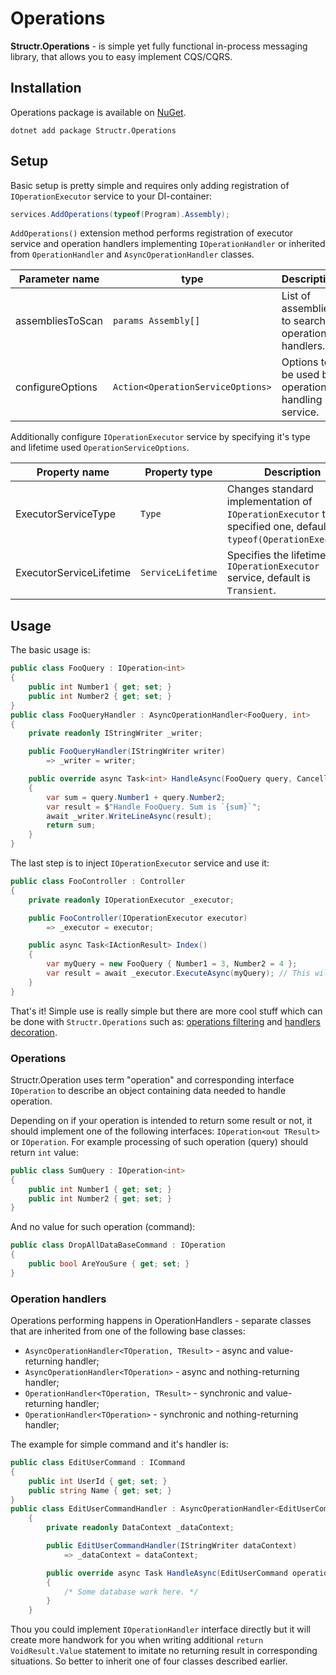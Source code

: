 # Operations

**Structr.Operations** - is simple yet fully functional in-process messaging library, that allows you to easy implement CQS/CQRS.

## Installation

Operations package is available on [NuGet](https://www.nuget.org/packages/Structr.Operations/). 

```
dotnet add package Structr.Operations
```

## Setup

Basic setup is pretty simple and requires only adding registration of `IOperationExecutor` service to your DI-container:

```csharp
services.AddOperations(typeof(Program).Assembly);
```

`AddOperations()` extension method performs registration of executor service and operation handlers implementing `IOperationHandler` or inherited from `OperationHandler` and `AsyncOperationHandler` classes.

| Parameter name | type | Description |
| --- | --- | --- |
| assembliesToScan | `params Assembly[]` | List of assemblies to search operation handlers. |
| configureOptions | `Action<OperationServiceOptions>` | Options to be used by operations handling service. | 

Additionally configure `IOperationExecutor` service by specifying it's type and lifetime used `OperationServiceOptions`.

| Property name | Property type | Description |
| --- | --- | --- |
| ExecutorServiceType | `Type` | Changes standard implementation of `IOperationExecutor` to specified one, default is `typeof(OperationExecutor)`. | 
| ExecutorServiceLifetime | `ServiceLifetime` | Specifies the lifetime of an `IOperationExecutor` service, default is `Transient`. |

## Usage

The basic usage is:

```csharp
public class FooQuery : IOperation<int>
{
    public int Number1 { get; set; }
    public int Number2 { get; set; }
}
public class FooQueryHandler : AsyncOperationHandler<FooQuery, int>
{
    private readonly IStringWriter _writer;

    public FooQueryHandler(IStringWriter writer)
        => _writer = writer;

    public override async Task<int> HandleAsync(FooQuery query, CancellationToken cancellationToken)
    {
        var sum = query.Number1 + query.Number2;
        var result = $"Handle FooQuery. Sum is `{sum}`";
        await _writer.WriteLineAsync(result);
        return sum;
    }
}
```

The last step is to inject `IOperationExecutor` service and use it:

```csharp
public class FooController : Controller
{
    private readonly IOperationExecutor _executor;

    public FooController(IOperationExecutor executor) 
        => _executor = executor;

    public async Task<IActionResult> Index()
    {
        var myQuery = new FooQuery { Number1 = 3, Number2 = 4 };
        var result = await _executor.ExecuteAsync(myQuery); // This will give 7.
    }
}
```

That's it! Simple use is really simple but there are more cool stuff which can be done with `Structr.Operations` such as: [operations filtering](Operations-Filtering.md) and [handlers decoration](Operations-Decoration.md).

### Operations

Structr.Operation uses term "operation" and corresponding interface `IOperation` to describe an object containing data needed to handle operation. 

Depending on if your operation is intended to return some result or not, it should implement one of the following interfaces: `IOperation<out TResult>` or `IOperation`. For example processing of such operation (query) should return `int` value:

```csharp
public class SumQuery : IOperation<int>
{
    public int Number1 { get; set; }
    public int Number2 { get; set; }
}
```

And no value for such operation (command):

```csharp
public class DropAllDataBaseCommand : IOperation
{
    public bool AreYouSure { get; set; }
}
```

### Operation handlers

Operations performing happens in OperationHandlers - separate classes that are inherited from one of the following base classes:

* `AsyncOperationHandler<TOperation, TResult>` - async and value-returning handler;
* `AsyncOperationHandler<TOperation>` - async and nothing-returning handler;
* `OperationHandler<TOperation, TResult>` - synchronic and value-returning handler;
* `OperationHandler<TOperation>` - synchronic and nothing-returning handler;

The example for simple command and it's handler is:

```csharp
public class EditUserCommand : ICommand
{
    public int UserId { get; set; }
    public string Name { get; set; }
}
public class EditUserCommandHandler : AsyncOperationHandler<EditUserCommand>
    {
        private readonly DataContext _dataContext;

        public EditUserCommandHandler(IStringWriter dataContext)
            => _dataContext = dataContext;

        public override async Task HandleAsync(EditUserCommand operation, CancellationToken cancellationToken)
        {
            /* Some database work here. */
        }
    }
```

Thou you could implement `IOperationHandler` interface directly but it will create more handwork for you when writing additional `return VoidResult.Value` statement to imitate no returning result in corresponding situations. So better to inherit one of four classes described earlier.